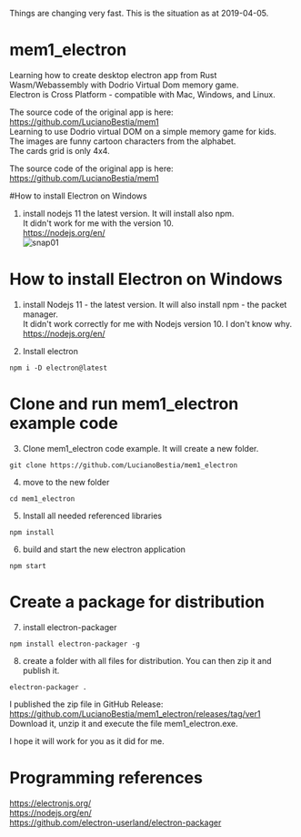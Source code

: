 Things are changing very fast. This is the situation as at 2019-04-05.  
# mem1_electron
Learning how to create desktop electron app from Rust Wasm/Webassembly with Dodrio Virtual Dom memory game.  
Electron is Cross Platform - compatible with Mac, Windows, and Linux.  

The source code of the original app is here:  
https://github.com/LucianoBestia/mem1  
Learning to use Dodrio virtual DOM on a simple memory game for kids.  
The images are funny cartoon characters from the alphabet.  
The cards grid is only 4x4.  

The source code of the original app is here:  
https://github.com/LucianoBestia/mem1  

#How to install Electron on Windows
1. install nodejs 11 the latest version. It will install also npm.   
It didn't work for me with the version 10.    
https://nodejs.org/en/  
![snap01](https://user-images.githubusercontent.com/31509965/55587238-181e8200-5755-11e9-88eb-f8fb62be581e.png)

# How to install Electron on Windows
1. install Nodejs 11 - the latest version. It will also install npm - the packet manager.   
It didn't work correctly for me with Nodejs version 10. I don't know why.    
https://nodejs.org/en/  

2. Install electron  
```
npm i -D electron@latest
```

# Clone and run mem1_electron example code
3. Clone mem1_electron code example. It will create a new folder.  
```
git clone https://github.com/LucianoBestia/mem1_electron
```
4. move to the new folder
```
cd mem1_electron
```
5. Install all needed referenced libraries  
```
npm install
```
6. build and start the new electron application  
```
npm start
```
# Create a package for distribution
7. install electron-packager
```
npm install electron-packager -g
```
8. create a folder with all files for distribution.
You can then zip it and publish it. 
```
electron-packager .
```

I published the zip file in GitHub Release:  
https://github.com/LucianoBestia/mem1_electron/releases/tag/ver1  
Download it, unzip it and execute the file mem1_electron.exe.  


I hope it will work for you as it did for me.
# Programming references
https://electronjs.org/  
https://nodejs.org/en/  
https://github.com/electron-userland/electron-packager  


